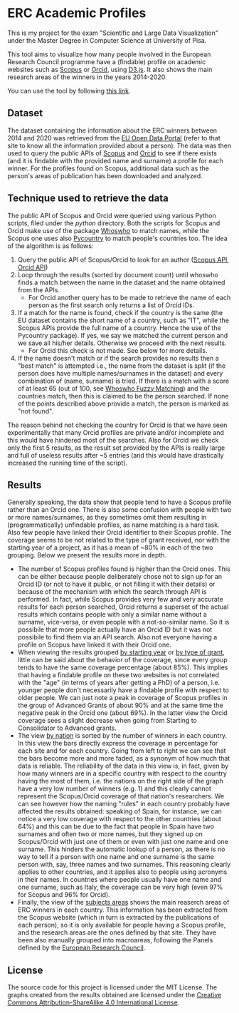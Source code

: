 # ERC Academic Profiles
This is my project for the exam "Scientific and Large Data Visualization" under the Master Degree in Computer Science at University of Pisa.

This tool aims to visualize how many people involved in the European Research Council programme have a (findable) profile on academic websites such as [Scopus](http://scopus.com) or [Orcid](http://orcid.org), using [D3.js](http://d3js.org). It also shows the main research areas of the winners in the years 2014-2020.

You can use the tool by following [this link](http://drdav.github.io/ERC-Academic-Profiles).

## Dataset
The dataset containing the information about the ERC winners between 2014 and 2020 was retrieved from the [EU Open Data Portal](https://data.europa.eu/euodp/en/data/dataset/cordisH2020projects) (refer to that site to know all the information provided about a person). The data was then used to query the public APIs of [Scopus](https://api.elsevier.com/content/search/author) and [Orcid](https://pub.orcid.org/v2.0/search) to see if there exists (and it is findable with the provided name and surname) a profile for each winner. For the profiles found on Scopus, additional data such as the person's areas of publication has been downloaded and analyzed. 

## Technique used to retrieve the data
The public API of Scopus and Orcid were queried using various Python scripts, filed under the _python_ directory. 
Both the scripts for Scopus and Orcid make use of the package [Whoswho](https://github.com/rliebz/whoswho) to match names, while the Scopus one uses also [Pycountry](https://pypi.org/project/pycountry/) to match people's countries too.
The idea of the algorithm is as follows:
1. Query the public API of Scopus/Orcid to look for an author ([Scopus API](https://api.elsevier.com/content/search/author), [Orcid API](https://pub.orcid.org/v2.0/search))
2. Loop through the results (sorted by document count) until whoswho finds a match between the name in the dataset and the name obtained from the APIs.
    * For Orcid another query has to be made to retrieve the name of each person as the first search only returns a list of Orcid IDs.
3. If a match for the name is found, check if the country is the same (the EU dataset contains the short name of a country, such as "IT", while the Scopus APIs provide the full name of a country. Hence the use of the Pycountry package). If yes, we say we matched the current person and we save all his/her details. Otherwise we proceed with the next results.
    * For Orcid this check is not made. See below for more details. 
4. If the name doesn't match or if the search provides no results then a "best match" is attempted i.e., the name from the dataset is split (if the person does have multiple names/surnames in the dataset) and every combination of (name, surname) is tried. If there is a match with a score of at least 65 (out of 100, see [Whoswho Fuzzy Matching](https://github.com/rliebz/whoswho#fuzzy-matching)) and the countries match, then this is claimed to be the person searched. If none of the points described above provide a match, the person is marked as "not found".

The reason behind not checking the country for Orcid is that we have seen experimentally that many Orcid profiles are private and/or incomplete and this would have hindered most of the searches. Also for Orcid we check only the first 5 results, as the result set provided by the APIs is really large and full of useless results after ~5 entries (and this would have drastically increased the running time of the script).

## Results
Generally speaking, the data show that people tend to have a Scopus profile rather than an Orcid one. There is also some confusion with people with two or more names/surnames, as they sometimes omit them resulting in (programmatically) unfindable profiles, as name matching is a hard task. Also few people have linked their Orcid identifier to their Scopus profile. The coverage seems to be not related to the type of grant received, nor with the starting year of a project, as it has a mean of ~80% in each of the two grouping. Below we present the results more in depth.

* The number of Scopus profiles found is higher than the Orcid ones. This can be either because people deliberately chose not to sign up for an Orcid ID (or not to have it public, or not filling it with their details) or because of the mechanism with which the search through API is performed. In fact, while Scopus provides very few and very accurate results for each person searched, Orcid returns a superset of the actual results which contains people with only a similar name without a surname, vice-versa, or even people with a not-so-similar name. So it is possibile that more people actually have an Orcid ID but it was not possibile to find them via an API search. Also not everyone having a profile on Scopus have linked it with their Orcid one.
* When viewing the results grouped [by starting year](http://drdav.github.io/ERC-Academic-Profiles/#starting_year) or [by type of grant](http://drdav.github.io/ERC-Academic-Profiles/#grant), little can be said about the behavior of the coverage, since every group tends to have the same coverage percentage (about 85%). This implies that having a findable profile on these two websites is not correlated with the "age" (in terms of years after getting a PhD) of a person, i.e. younger people don't necessarily have a findable profile with respect to older people. We can just note a peak in coverage of Scopus profiles in the group of Advanced Grants of about 90% and at the same time the negative peak in the Orcid one (about 69%). In the latter view the Orcid coverage sees a slight decrease when going from Starting to Consolidator to Advanced grants.
* The view [by nation](http://drdav.github.io/ERC-Academic-Profiles/#nation) is sorted by the number of winners in each country. In this view the bars directly express the coverage in percentage for each site and for each country. Going from left to right we can see that the bars become more and more faded, as a synonym of how much that data is reliable. The reliability of the data in this view is, in fact, given by how many winners are in a specific country with respect to the country having the most of them, i.e. the nations on the right side of the graph have a very low number of winners (e.g. 1) and this clearly cannot represent the Scopus/Orcid coverage of that nation's researchers. We can see however how the naming "rules" in each country probably have affected the results obtained: speaking of Spain, for instance, we can notice a very low coverage with respect to the other countries (about 64%) and this can be due to the fact that people in Spain have two surnames and often two or more names, but they signed up on Scopus/Orcid with just one of them or even with just one name and one surname. This hinders the automatic lookup of a person, as there is no way to tell if a person with one name and one surname is the same person with, say, three names and two surnames. This reasoning clearly applies to other countries, and it applies also to people using acronyms in their names. In countries where people usually have one name and one surname, such as Italy, the coverage can be very high (even 97% for Scopus and 96% for Orcid).
* Finally, the view of the [subjects areas](http://drdav.github.io/ERC-Academic-Profiles/#subjects) shows the main reaserch areas of ERC winners in each country. This information has been extracted from the Scopus website (which in turn is extracted by the publications of each person), so it is only available for people having a Scopus profile, and the research areas are the ones defined by that site. They have been also manually grouped into macroareas, following the Panels defined by the [European Research Council](https://erc.europa.eu/projects-figures/erc-funded-projects).

## License
The source code for this project is licensed under the MIT License. The graphs created from the results obtained are licensed under the [Creative Commons Attribution-ShareAlike 4.0 International License](http://creativecommons.org/licenses/by-sa/4.0/).

